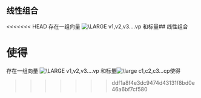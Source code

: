 ## 线性组合

<<<<<<< HEAD
存在一组向量 <img src="https://latex.codecogs.com/png.latex?\dpi{120}&space;\LARGE&space;v1,v2,v3....vp" title="\LARGE v1,v2,v3....vp" /> 和标量## 线性组合

使得
=======
存在一组向量 <img src="https://latex.codecogs.com/png.latex?\dpi{120}&space;\LARGE&space;v1,v2,v3....vp" title="\LARGE v1,v2,v3....vp" /> 和标量<img src="https://latex.codecogs.com/png.latex?\inline&space;\dpi{120}&space;\large&space;c1,c2,c3...cp" title="\large c1,c2,c3...cp" />使得
>>>>>>> ddf1a8f4e3dc9474d43131f8bd0e46a6bf7cf580
